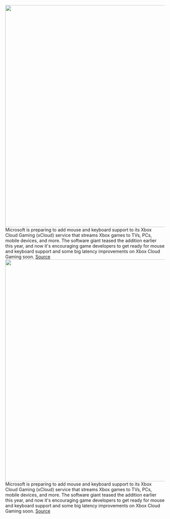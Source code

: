 <img src='https://cdn.vox-cdn.com/thumbor/l9LuxE_Exegyey-f8urNCB7k3as=/0x0:2040x1360/1200x800/filters:focal(857x517:1183x843)/cdn.vox-cdn.com/uploads/chorus_image/image/71002710/acastro_210429_1777_0003.0.jpg' width='700px' /><br/>
Microsoft is preparing to add mouse and keyboard support to its Xbox Cloud Gaming (xCloud) service that streams Xbox games to TVs, PCs, mobile devices, and more. The software giant teased the addition earlier this year, and now it's encouraging game developers to get ready for mouse and keyboard support and some big latency improvements on Xbox Cloud Gaming soon.
<a href='https://www.theverge.com/2022/6/22/23178179/xbox-cloud-gaming-keyboard-and-mouse-support-latency-improvements'> Source <a/><img src='https://cdn.vox-cdn.com/thumbor/l9LuxE_Exegyey-f8urNCB7k3as=/0x0:2040x1360/1200x800/filters:focal(857x517:1183x843)/cdn.vox-cdn.com/uploads/chorus_image/image/71002710/acastro_210429_1777_0003.0.jpg' width='700px' /><br/>
Microsoft is preparing to add mouse and keyboard support to its Xbox Cloud Gaming (xCloud) service that streams Xbox games to TVs, PCs, mobile devices, and more. The software giant teased the addition earlier this year, and now it's encouraging game developers to get ready for mouse and keyboard support and some big latency improvements on Xbox Cloud Gaming soon.
<a href='https://www.theverge.com/2022/6/22/23178179/xbox-cloud-gaming-keyboard-and-mouse-support-latency-improvements'> Source <a/>
